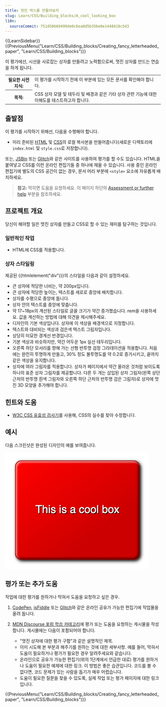 ```yaml
---
title: 멋진 박스를 만들어보자
slug: Learn/CSS/Building_blocks/A_cool_looking_box
l10n:
  sourceCommit: 751d58669499de0c6ea0d5b356e0e1448418c5d3
---
```


{{LearnSidebar}}
{{PreviousMenu("Learn/CSS/Building_blocks/Creating_fancy_letterheaded_paper", "Learn/CSS/Building_blocks")}}

이 평가에선, 시선을 사로잡는 상자를 만들려고 노력함으로써, 멋진 상자를 만드는 연습을 하게 됩니다.

<table>
  <tbody>
    <tr>
      <th scope="row">필요한 사전 지식:</th>
      <td>
        이 평가를 시작하기 전에 이 부분에 있는 모든 문서를 확인해야 합니다.
      </td>
    </tr>
    <tr>
      <th scope="row">목적:</th>
      <td>
        CSS 상자 모델 및 테두리 및 배경과 같은 기타 상자 관련 기능에 대한 이해도를 테스트하고자 합니다.
      </td>
    </tr>
  </tbody>
</table>

## 출발점

이 평가를 시작하기 위해선, 다음을 수행해야 합니다.

- 미리 준비된 [HTML](https://github.com/mdn/learning-area/blob/main/css/styling-boxes/cool-information-box-start/index.html) 및 [CSS](https://github.com/mdn/learning-area/blob/main/css/styling-boxes/cool-information-box-start/style.css)의 로컬 복사본을 만들어줍니다(새로운 디렉토리에 `index.html` 및 `style.css`로 저장합니다).

또는, [JSBin](https://jsbin.com/) 또는 [Glitch](https://glitch.com/)와 같은 사이트를 사용하여 평가를 할 수도 있습니다. HTML을 붙여넣고 CSS를 이런 온라인 편집기들 중 하나에 채울 수 있습니다. 사용 중인 온라인 편집기에 별도의 CSS 공간이 없는 경우, 문서 머리 부분에 `<style>` 요소에 자유롭게 배치하세요.

> **참고:** 막히면 도움을 요청하세요. 이 페이지 하단의 [Assessment or further help](#assessment_or_further_help) 부분을 참조하세요.

## 프로젝트 개요

당신이 해야할 일은 멋진 상자를 만들고 CSS로 할 수 있는 재미를 탐구하는 것입니다.

### 일반적인 작업

- HTML에 CSS를 적용합니다.

### 상자 스타일링

제공된 {{htmlelement("div")}}의 스타일을 다음과 같이 설정하세요.

- 큰 상자에 적당한 너비는, 약 200px입니다.
- 큰 상자에 적당한 높이는, 텍스트를 세로로 중앙에 배치합니다.
- 상자를 수평으로 중앙에 둡니다.
- 상자 안의 텍스트를 중앙에 맞춥니다.
- 약 17~18px의 계산된 스타일로 글꼴 크기가 약간 증가했습니다. rem을 사용하세요. 값을 계산하는 방법에 대해 의견을 제시해주세요.
- 디자인의 기본 색상입니다. 상자에 이 색상을 배경색으로 지정합니다.
- 텍스트와 대비되는 색상과 검은색 텍스트 그림자입니다.
- 상당히 미묘한 경계선 반경입니다.
- 기본 색상과 비슷하지만, 약간 어두운 1px 실선 테두리입니다.
- 오른쪽 하단 모서리를 향해 가는 선형 반투명 검정 그라데이션을 적용합니다. 처음에는 완전히 투명하게 만들고, 30% 정도 불투명도를 약 0.2로 증가시키고, 끝까지 같은 색상을 유지합니다.
- 상자에 여러 그림자를 적용합니다. 상자가 페이지에서 약간 올라온 것처럼 보이도록 하나의 표준 상자 그림자를 제공합니다. 다른 두 개는 삽입된 상자 그림자(왼쪽 상단 근처의 반투명 흰색 그림자와 오른쪽 하단 근처의 반투명 검은 그림자)로 상자에 멋진 3D 모양을 추가해야 합니다.

## 힌트와 도움

- [W3C CSS 유효성 검사기](https://jigsaw.w3.org/css-validator/)를 사용해, CSS의 실수를 찾아 수정합니다.

## 예시

다음 스크린샷은 완성된 디자인의 예를 보여줍니다.

!['이것은 멋진 상자입니다'라는 텍스트를 가지고, 그림자가 있으며, 모서리가 둥근 큰 빨간색 상자](fancy-box2.png)

## 평가 또는 추가 도움

작업에 대한 평가를 원하거나 막혀서 도움을 요청하고 싶은 경우.

1. [CodePen](https://codepen.io/), [jsFiddle](https://jsfiddle.net/) 또는 [Glitch](https://glitch)와 같은 온라인 공유가 가능한 편집기에 작업물을 올려 둡니다.
2. [MDN Discourse 포럼 학습 카테고리](https://discourse.mozilla.org/c/mdn/learn/250)에 평가 또는 도움을 요청하는 게시물을 작성합니다. 게시물에는 다음이 포함되어야 합니다.

   - "멋진 상자에 대한 평가 구함"과 같은 설명적인 제목.
   - 이미 시도해 본 부분과 해주기를 원하는 것에 대한 세부사항. 예를 들어, 막혀서 도움이 필요하거나 평가가 필요한 경우 알려주세요와 같습니다.
   - 온라인으로 공유가 가능한 편집기(위의 1단계에서 언급한 대로) 평가를 원하거나 도움이 필요한 예제에 대한 링크. 이 방법은 좋은 습관입니다. 코드를 볼 수 없다면, 코드 문제가 있는 사람을 돕기가 매우 어렵습니다.
   - 도움이 필요한 질문을 찾을 수 있도록, 실제 작업 또는 평가 페이지에 대한 링크입니다.

{{PreviousMenu("Learn/CSS/Building_blocks/Creating_fancy_letterheaded_paper", "Learn/CSS/Building_blocks")}}

